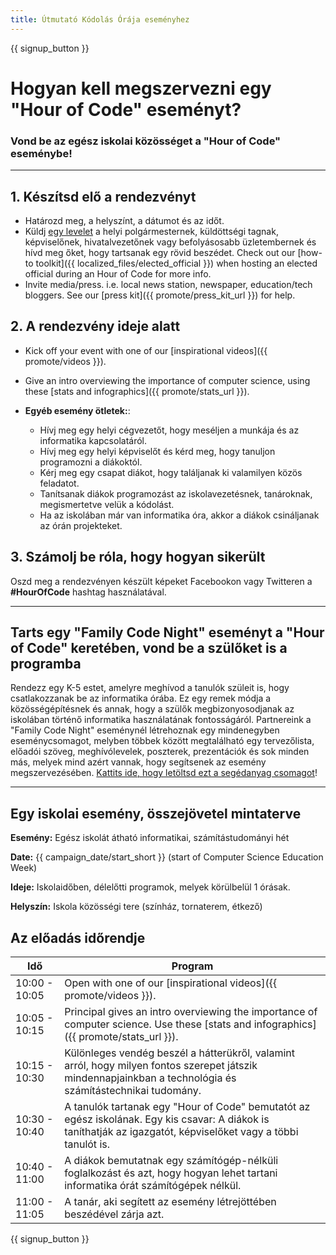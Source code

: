 ```yaml
---
title: Útmutató Kódolás Órája eseményhez
---
```


{{ signup_button }}

# Hogyan kell megszervezni egy "Hour of Code" eseményt?

### Vond be az egész iskolai közösséget a "Hour of Code" eseménybe!

* * *

## 1. Készítsd elő a rendezvényt

- Határozd meg, a helyszínt, a dátumot és az időt.
- Küldj [egy levelet](https://hourofcode.com/promote/resources#sample-emails) a helyi polgármesternek, küldöttségi tagnak, képviselőnek, hivatalvezetőnek vagy befolyásosabb üzletembernek és hívd meg őket, hogy tartsanak egy rövid beszédet. Check out our [how-to toolkit]({{ localized_files/elected_official }}) when hosting an elected official during an Hour of Code for more info.
- Invite media/press. i.e. local news station, newspaper, education/tech bloggers. See our [press kit]({{ promote/press_kit_url }}) for help.

## 2. A rendezvény ideje alatt

- Kick off your event with one of our [inspirational videos]({{ promote/videos }}).
- Give an intro overviewing the importance of computer science, using these [stats and infographics]({{ promote/stats_url }}).   
      
    
- **Egyéb esemény ötletek:**: 
    - Hívj meg egy helyi cégvezetőt, hogy meséljen a munkája és az informatika kapcsolatáról.
    - Hívj meg egy helyi képviselőt és kérd meg, hogy tanuljon programozni a diákoktól.
    - Kérj meg egy csapat diákot, hogy találjanak ki valamilyen közös feladatot.
    - Tanítsanak diákok programozást az iskolavezetésnek, tanároknak, megismertetve velük a kódolást.
    - Ha az iskolában már van informatika óra, akkor a diákok csináljanak az órán projekteket.

## 3. Számolj be róla, hogy hogyan sikerült

Oszd meg a rendezvényen készült képeket Facebookon vagy Twitteren a **#HourOfCode** hashtag használatával.

* * *

## Tarts egy "Family Code Night" eseményt a "Hour of Code" keretében, vond be a szülőket is a programba

Rendezz egy K-5 estet, amelyre meghívod a tanulók szüleit is, hogy csatlakozzanak be az informatika órába. Ez egy remek módja a közösségépítésnek és annak, hogy a szülők megbizonyosodjanak az iskolában történő informatika használatának fontosságáról. Partnereink a "Family Code Night" eseménynél létrehoznak egy mindenegyben eseménycsomagot, melyben többek között megtalálható egy tervezőlista, előadói szöveg, meghívólevelek, poszterek, prezentációk és sok minden más, melyek mind azért vannak, hogy segítsenek az esemény megszervezésében. [Kattits ide, hogy letöltsd ezt a segédanyag csomagot](http://www.familycodenight.org/DownloadCodeDotOrg.html)!

* * *

## Egy iskolai esemény, összejövetel mintaterve

**Esemény:** Egész iskolát átható informatikai, számítástudományi hét

**Date:** {{ campaign_date/start_short }} (start of Computer Science Education Week)

**Ideje:** Iskolaidőben, délelőtti programok, melyek körülbelül 1 órásak.

**Helyszín:** Iskola közösségi tere (színház, tornaterem, étkező)

## Az előadás időrendje

| Idő           | Program                                                                                                                                                         |
| ------------- | --------------------------------------------------------------------------------------------------------------------------------------------------------------- |
| 10:00 - 10:05 | Open with one of our [inspirational videos]({{ promote/videos }}).                                                                                              |
| 10:05 - 10:15 | Principal gives an intro overviewing the importance of computer science. Use these [stats and infographics]({{ promote/stats_url }}).                           |
| 10:15 - 10:30 | Különleges vendég beszél a hátterükről, valamint arról, hogy milyen fontos szerepet játszik mindennapjainkban a technológia és számítástechnikai tudomány.      |
| 10:30 - 10:40 | A tanulók tartanak egy "Hour of Code" bemutatót az egész iskolának. Egy kis csavar: A diákok is taníthatják az igazgatót, képviselőket vagy a többi tanulót is. |
| 10:40 - 11:00 | A diákok bemutatnak egy számítógép-nélküli foglalkozást és azt, hogy hogyan lehet tartani informatika órát számítógépek nélkül.                                 |
| 11:00 - 11:05 | A tanár, aki segített az esemény létrejöttében beszédével zárja azt.                                                                                            |

{{ signup_button }}